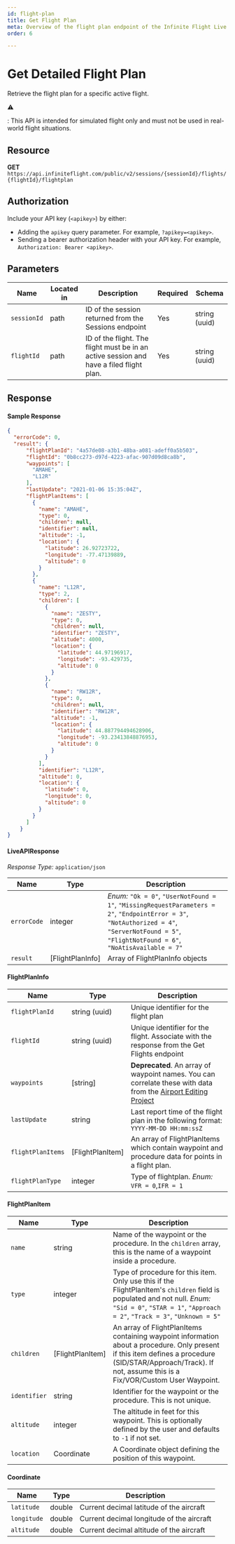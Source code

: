 ```yaml
---
id: flight-plan
title: Get Flight Plan
meta: Overview of the flight plan endpoint of the Infinite Flight Live API
order: 6

---
```


# Get Detailed Flight Plan

Retrieve the flight plan for a specific active flight.

⚠️

: This API is intended for simulated flight only and must not be used in real-world flight situations.

## Resource

**GET** `https://api.infiniteflight.com/public/v2/sessions/{sessionId}/flights/{flightId}/flightplan`

## Authorization

Include your API key (`<apikey>`) by either:

- Adding the `apikey` query parameter. For example, `?apikey=<apikey>`.
- Sending a bearer authorization header with your API key. For example, `Authorization: Bearer <apikey>`.

## Parameters

| Name       | Located in | Description                                                  | Required | Schema        |
| ---------- | ---------- | ------------------------------------------------------------ | -------- | ------------- |
| `sessionId` | path       | ID of the session returned from the Sessions endpoint | Yes      | string (uuid) |
| `flightId` | path       | ID of the flight. The flight must be in an active session and have a filed flight plan. | Yes      | string (uuid) |

## Response

#### Sample Response

```json
{
  "errorCode": 0,
  "result": {
      "flightPlanId": "4a57de08-a3b1-48ba-a081-adeff0a5b503",
      "flightId": "0b8cc273-d97d-4223-afac-907d09d8ca8b",
      "waypoints": [
        "AMAHE",
        "L12R"
      ],
      "lastUpdate": "2021-01-06 15:35:04Z",
      "flightPlanItems": [
        {
          "name": "AMAHE",
          "type": 0,
          "children": null,
          "identifier": null,
          "altitude": -1,
          "location": {
            "latitude": 26.92723722,
            "longitude": -77.47139889,
            "altitude": 0
          }
        },
        {
          "name": "L12R",
          "type": 2,
          "children": [
            {
              "name": "ZESTY",
              "type": 0,
              "children": null,
              "identifier": "ZESTY",
              "altitude": 4000,
              "location": {
                "latitude": 44.97196917,
                "longitude": -93.429735,
                "altitude": 0
              }
            },
            {
              "name": "RW12R",
              "type": 0,
              "children": null,
              "identifier": "RW12R",
              "altitude": -1,
              "location": {
                "latitude": 44.887794494628906,
                "longitude": -93.23413848876953,
                "altitude": 0
              }
            }
          ],
          "identifier": "L12R",
          "altitude": 0,
          "location": {
            "latitude": 0,
            "longitude": 0,
            "altitude": 0
          }
        }
      ]
    }
}
```

#### LiveAPIResponse

*Response Type:* `application/json`

| Name        | Type             | Description                                                  |
| ----------- | ---------------- | ------------------------------------------------------------ |
| `errorCode` | integer          | _Enum:_ `"Ok = 0"`, `"UserNotFound = 1"`, `"MissingRequestParameters = 2"`, `"EndpointError = 3"`, `"NotAuthorized = 4"`, `"ServerNotFound = 5"`, `"FlightNotFound = 6"`, `"NoAtisAvailable = 7"` |
| `result`    | [FlightPlanInfo] | Array of FlightPlanInfo objects                              |

#### FlightPlanInfo

| Name              | Type             | Description                                                  |
| ----------------- | ---------------- | ------------------------------------------------------------ |
| `flightPlanId`    | string (uuid)    | Unique identifier for the flight plan                        |
| `flightId`        | string (uuid)    | Unique identifier for the flight. Associate with the response from the Get Flights endpoint |
| `waypoints`       | [string]         | **Deprecated**. An array of waypoint names. You can correlate these with data from the [Airport Editing Project](https://github.com/infiniteflightairportediting/) |
| `lastUpdate`      | string           | Last report time of the flight plan in the following format: `YYYY-MM-DD HH:mm:ssZ` |
| `flightPlanItems` | [FlightPlanItem] | An array of FlightPlanItems which contain waypoint and procedure data for points in a flight plan. |
|`flightPlanType`|integer|Type of flightplan. *Enum:* `VFR = 0`,`IFR = 1`|

#### FlightPlanItem

| Name         | Type             | Description                                                  |
| ------------ | ---------------- | ------------------------------------------------------------ |
| `name`       | string           | Name of the waypoint or the procedure. In the `children` array, this is the name of a waypoint inside a procedure. |
| `type`       | integer          | Type of procedure for this item. Only use this if the FlightPlanItem's `children` field is populated and not null. *Enum:* `"Sid = 0"`, `"STAR = 1"`,  `"Approach = 2"`, `"Track = 3"`, `"Unknown = 5"` |
| `children`   | [FlightPlanItem] | An array of FlightPlanItems containing waypoint information about a procedure. Only present if this item defines a procedure (SID/STAR/Approach/Track). If not, assume this is a Fix/VOR/Custom User Waypoint. |
| `identifier` | string           | Identifier for the waypoint or the procedure. This is not unique. |
| `altitude`   | integer          | The altitude in feet for this waypoint. This is optionally defined by the user and defaults to `-1` if not set. |
| `location`   | Coordinate       | A Coordinate object defining the position of this waypoint.  |

#### Coordinate

| Name        | Type   | Description                               |
| ----------- | ------ | ----------------------------------------- |
| `latitude`  | double | Current decimal latitude of the aircraft  |
| `longitude` | double | Current decimal longitude of the aircraft |
| `altitude`  | double | Current decimal altitude of the aircraft  |